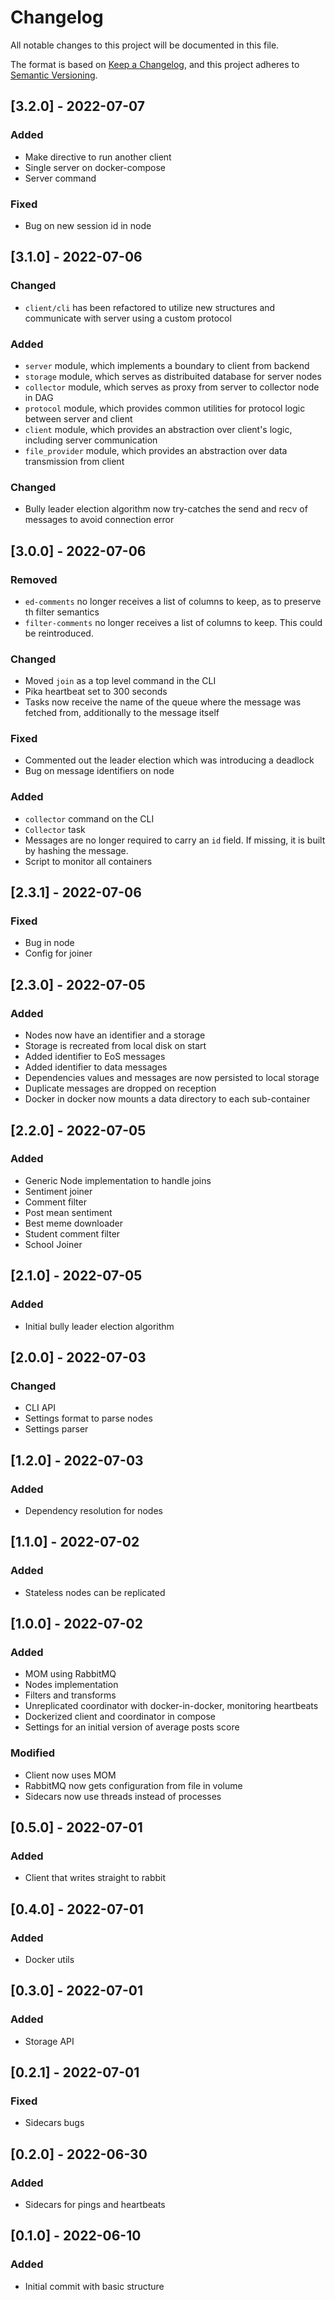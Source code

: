 # Changelog

All notable changes to this project will be documented in this file.

The format is based on [Keep a Changelog](https://keepachangelog.com/en/1.0.0/),
and this project adheres to [Semantic Versioning](https://semver.org/spec/v2.0.0.html).

## [3.2.0] - 2022-07-07
### Added
- Make directive to run another client
- Single server on docker-compose
- Server command

### Fixed
- Bug on new session id in node

## [3.1.0] - 2022-07-06
### Changed
- `client/cli` has been refactored to utilize new structures and communicate with server using a custom protocol

### Added
- `server` module, which implements a boundary to client from backend
- `storage` module, which serves as distribuited database for server nodes
- `collector` module, which serves as proxy from server to collector node in DAG
- `protocol` module, which provides common utilities for protocol logic between server and client
- `client` module, which provides an abstraction over client's logic, including server communication
- `file_provider` module, which provides an abstraction over data transmission from client

### Changed
- Bully leader election algorithm now try-catches the send and recv of messages to avoid connection error

## [3.0.0] - 2022-07-06
### Removed
- `ed-comments` no longer receives a list of columns to keep, as to preserve th
  filter semantics
- `filter-comments` no longer receives a list of columns to keep. This could be
  reintroduced.

### Changed
- Moved `join` as a top level command in the CLI
- Pika heartbeat set to 300 seconds
- Tasks now receive the name of the queue where the message was fetched from,
  additionally to the message itself

### Fixed
- Commented out the leader election which was introducing a deadlock
- Bug on message identifiers on node

### Added
- `collector` command on the CLI
- `Collector` task
- Messages are no longer required to carry an `id` field. If missing, it is built
  by hashing the message.
- Script to monitor all containers

## [2.3.1] - 2022-07-06
### Fixed
- Bug in node
- Config for joiner

## [2.3.0] - 2022-07-05
### Added
- Nodes now have an identifier and a storage
- Storage is recreated from local disk on start
- Added identifier to EoS messages
- Added identifier to data messages
- Dependencies values and messages are now persisted to local storage
- Duplicate messages are dropped on reception
- Docker in docker now mounts a data directory to each sub-container


## [2.2.0] - 2022-07-05
### Added
- Generic Node implementation to handle joins
- Sentiment joiner
- Comment filter
- Post mean sentiment
- Best meme downloader
- Student comment filter
- School Joiner

## [2.1.0] - 2022-07-05
### Added
- Initial bully leader election algorithm

## [2.0.0] - 2022-07-03
### Changed
- CLI API
- Settings format to parse nodes
- Settings parser

## [1.2.0] - 2022-07-03
### Added
- Dependency resolution for nodes

## [1.1.0] - 2022-07-02
### Added
- Stateless nodes can be replicated

## [1.0.0] - 2022-07-02
### Added
- MOM using RabbitMQ
- Nodes implementation
- Filters and transforms
- Unreplicated coordinator with docker-in-docker, monitoring heartbeats
- Dockerized client and coordinator in compose
- Settings for an initial version of average posts score

### Modified
- Client now uses MOM
- RabbitMQ now gets configuration from file in volume
- Sidecars now use threads instead of processes

## [0.5.0] - 2022-07-01
### Added
- Client that writes straight to rabbit

## [0.4.0] - 2022-07-01
### Added
- Docker utils

## [0.3.0] - 2022-07-01
### Added
- Storage API

## [0.2.1] - 2022-07-01
### Fixed
- Sidecars bugs

## [0.2.0] - 2022-06-30
### Added
- Sidecars for pings and heartbeats

## [0.1.0] - 2022-06-10
### Added
- Initial commit with basic structure
